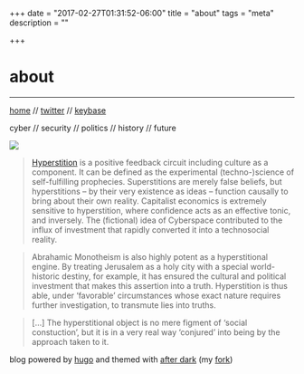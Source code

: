 +++
date = "2017-02-27T01:31:52-06:00"
title = "about"
tags = "meta"
description = ""

+++
# about


---

[home](/) // [twitter](https://twitter.com/cumcakes) // [keybase](https://keybase.io/cumcakes)

cyber // security // politics // history // future

[![](/about-crop.png#full-center)](#)

> [Hyperstition](http://merliquify.com/blog/articles/hyperstition-an-introduction/#.WJ-q2BIrJPM) is a positive feedback circuit including culture as a component. It can be defined as the experimental (techno-)science of self-fulfilling prophecies. Superstitions are merely false beliefs, but hyperstitions – by their very existence as ideas – function causally to bring about their own reality. Capitalist economics is extremely sensitive to hyperstition, where confidence acts as an effective tonic, and inversely. The (fictional) idea of Cyberspace contributed to the influx of investment that rapidly converted it into a technosocial reality.

> Abrahamic Monotheism is also highly potent as a hyperstitional engine. By treating Jerusalem as a holy city with a special world-historic destiny, for example, it has ensured the cultural and political investment that makes this assertion into a truth. Hyperstition is thus able, under ‘favorable’ circumstances whose exact nature requires further investigation, to transmute lies into truths.

> [...] The hyperstitional object is no mere figment of ‘social constuction’, but it is in a very real way ‘conjured’ into being by the approach taken to it.

blog powered by [hugo](https://gohugo.io) and themed with [after dark](https://themes.gohugo.io/after-dark/) (my [fork](https://github.com/yapishu/after-dark))
